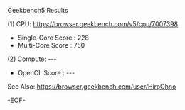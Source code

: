 
Geekbench5 Results

(1) CPU: https://browser.geekbench.com/v5/cpu/7007398

* Single-Core Score : 228
* Multi-Core Score  : 750

(2) Compute: ---

* OpenCL Score : ---

See Also:
https://browser.geekbench.com/user/HiroOhno

-EOF-

